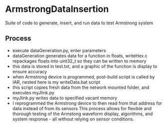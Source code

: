# ArmstrongDataInsertion
Suite of code to generate, insert, and run data to test Armstrong system
## Process
  - execute dataGeneration.py, enter parameters
  - dataGeneration generates data for a function in floats, writeHex.c repackages floats into uint32_t so they can be 
  written to memory
  - this data is stored in test.txt, and a graphic of the function is display to ensure accuracy
  - when Armstrong device is programmed, post-build script is called by IAR, nested here is my writeData.bat script
  - this script copies fresh data from the network mounted folder, and executes myJlink.py
  - myJlink.py writes data to specified vacant memory
  - I reprogrammed the Armstrong device to then read from that address for data instead of from its sensors
This process allows for flexible and thorough testing of the Armstong waveform display, algorithms, and system 
response - all without relying on sensor conditions.
